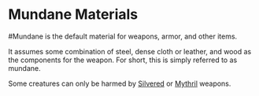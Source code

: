 # Mundane Materials
#Mundane is the default material for weapons, armor, and other items. 

It assumes some combination of steel, dense cloth or leather, and wood as the components for the weapon. For short, this is simply referred to as mundane.

Some creatures can only be harmed by [Silvered](Silvered%20Property.md) or [Mythril](Mythril%20Property.md) weapons.